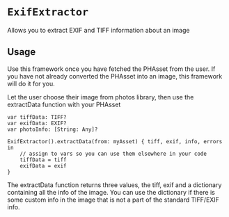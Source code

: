 # ``ExifExtractor``

Allows you to extract EXIF and TIFF information about an image

## Usage

Use this framework once you have fetched the PHAsset from the user. If you have not already converted the PHAsset into an image, this framework will do it for you.

Let the user choose their image from photos library, then use the extractData function with your PHAsset

```
var tiffData: TIFF?
var exifData: EXIF?
var photoInfo: [String: Any]?

ExifExtractor().extractData(from: myAsset) { tiff, exif, info, errors in
    // assign to vars so you can use them elsewhere in your code
    tiffData = tiff
    exifData = exif
}
```

The extractData function returns three values, the tiff, exif and a dictionary containing all the info of the image. You can use the dictionary if there is some custom info in the image that is not a part of the standard TIFF/EXIF info.


